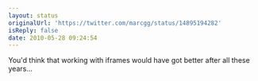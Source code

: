 ```yaml
---
layout: status
originalUrl: 'https://twitter.com/marcgg/status/14895194282'
isReply: false
date: 2010-05-28 09:24:54
---
```


You'd think that working with iframes would have got better after all these years...
